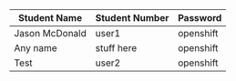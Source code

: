 Student Name | Student Number | Password
------------ | ---------------| ----------
Jason McDonald | user1 | openshift
Any name | stuff here | openshift
Test | user2 | openshift
